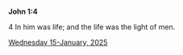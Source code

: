 **John 1:4**

4 In him was life; and the life was the light of men.

[Wednesday 15-January, 2025](https://getbible.net/kjv/John/1/4)

